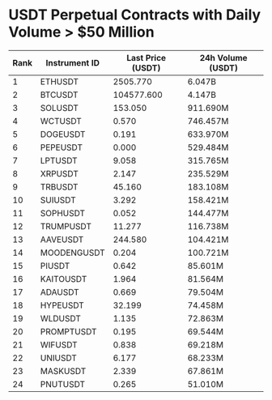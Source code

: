 # USDT Perpetual Contracts with Daily Volume > $50 Million

| Rank | Instrument ID | Last Price (USDT) | 24h Volume (USDT) |
|------|---------------|-------------------|-------------------|
| 1 | ETHUSDT | 2505.770 | 6.047B |
| 2 | BTCUSDT | 104577.600 | 4.147B |
| 3 | SOLUSDT | 153.050 | 911.690M |
| 4 | WCTUSDT | 0.570 | 746.457M |
| 5 | DOGEUSDT | 0.191 | 633.970M |
| 6 | PEPEUSDT | 0.000 | 529.484M |
| 7 | LPTUSDT | 9.058 | 315.765M |
| 8 | XRPUSDT | 2.147 | 235.529M |
| 9 | TRBUSDT | 45.160 | 183.108M |
| 10 | SUIUSDT | 3.292 | 158.421M |
| 11 | SOPHUSDT | 0.052 | 144.477M |
| 12 | TRUMPUSDT | 11.277 | 116.738M |
| 13 | AAVEUSDT | 244.580 | 104.421M |
| 14 | MOODENGUSDT | 0.204 | 100.721M |
| 15 | PIUSDT | 0.642 | 85.601M |
| 16 | KAITOUSDT | 1.964 | 81.564M |
| 17 | ADAUSDT | 0.669 | 79.504M |
| 18 | HYPEUSDT | 32.199 | 74.458M |
| 19 | WLDUSDT | 1.135 | 72.863M |
| 20 | PROMPTUSDT | 0.195 | 69.544M |
| 21 | WIFUSDT | 0.838 | 69.218M |
| 22 | UNIUSDT | 6.177 | 68.233M |
| 23 | MASKUSDT | 2.339 | 67.861M |
| 24 | PNUTUSDT | 0.265 | 51.010M |
